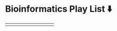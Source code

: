 # Bioinformatics Play List ⬇️

<!-- Bioinformatics:START --><table><tr><td><a href="https://www.youtube.com/watch?v=J2jBTFovWH8"><img width="140px" 
<!-- Bioinformatics:END -->
